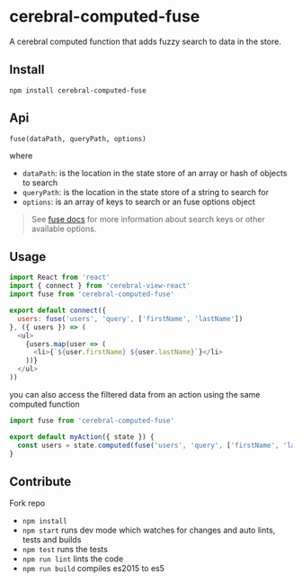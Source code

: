 # cerebral-computed-fuse

A cerebral computed function that adds fuzzy search to data in the store.

## Install

```
npm install cerebral-computed-fuse
```

## Api

`fuse(dataPath, queryPath, options)`

where

* `dataPath`: is the location in the state store of an array or hash of objects to search
* `queryPath`: is the location in the state store of a string to search for
* `options`: is an array of keys to search or an fuse options object

> See [fuse docs](https://github.com/krisk/Fuse) for more information about search keys or other available options.

## Usage

```js
import React from 'react'
import { connect } from 'cerebral-view-react'
import fuse from 'cerebral-computed-fuse'

export default connect({
  users: fuse('users', 'query', ['firstName', 'lastName'])
}, ({ users }) => (
  <ul>
    {users.map(user => (
      <li>{`${user.firstName} ${user.lastName}`}</li>
    ))}
  </ul>
))
```

you can also access the filtered data from an action using the same computed function

```js
import fuse from 'cerebral-computed-fuse'

export default myAction({ state }) {
  const users = state.computed(fuse('users', 'query', ['firstName', 'lastName']))
}
```

## Contribute

Fork repo

* `npm install`
* `npm start` runs dev mode which watches for changes and auto lints, tests and builds
* `npm test` runs the tests
* `npm run lint` lints the code
* `npm run build` compiles es2015 to es5
